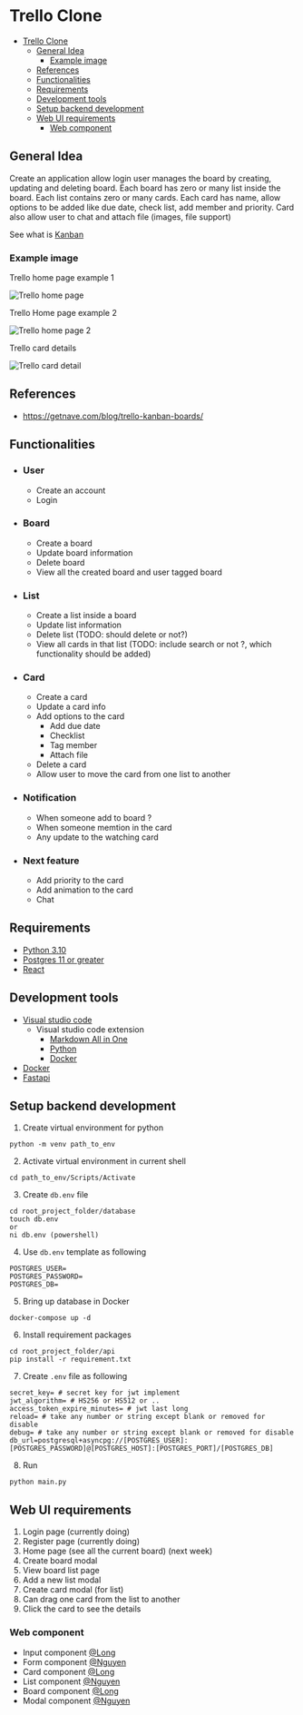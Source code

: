 # Trello Clone

- [Trello Clone](#trello-clone)
  - [General Idea](#general-idea)
    - [Example image](#example-image)
  - [References](#references)
  - [Functionalities](#functionalities)
  - [Requirements](#requirements)
  - [Development tools](#development-tools)
  - [Setup backend development](#setup-backend-development)
  - [Web UI requirements](#web-ui-requirements)
    - [Web component](#web-component)

## General Idea

Create an application allow login user manages the board by creating, updating and deleting board. Each board has zero or many list inside the board. Each list contains zero or many cards. Each card has name, allow options to be added like due date, check list, add member and priority. Card also allow user to chat and attach file (images, file support)

See what is [Kanban](https://www.ntaskmanager.com/blog/what-is-kanban/)

### Example image

Trello home page example 1

![](https://getnave.com/blog/wp-content/uploads/2018/03/how-trello-and-kanban-work-together.png "Trello home page")

Trello Home page example 2

![](https://embedwistia-a.akamaihd.net/deliveries/adfdcfdf4892a13efabb20056dddbed1.webp?image_crop_resized=1280x720 "Trello home page 2")

Trello card details

![](https://blog-cdn.everhour.com/blog/wp-content/uploads/2019/11/This_is_a_card__Drag_it_to_the__Tried_It__List_to_show_it_s_done__%E2%86%92_on__Tutorial_Board___Trello.png "Trello card detail")

## References

- https://getnave.com/blog/trello-kanban-boards/

## Functionalities

- ### User
  - Create an account
  - Login
- ### Board
  - Create a board
  - Update board information
  - Delete board
  - View all the created board and user tagged board
- ### List
  - Create a list inside a board
  - Update list information
  - Delete list (TODO: should delete or not?)
  - View all cards in that list (TODO: include search or not ?, which functionality should be added)
- ### Card
  - Create a card
  - Update a card info
  - Add options to the card
    - Add due date
    - Checklist
    - Tag member
    - Attach file
  - Delete a card
  - Allow user to move the card from one list to another
- ### Notification
  - When someone add to board ?
  - When someone memtion in the card
  - Any update to the watching card
- ### Next feature
  - Add priority to the card
  - Add animation to the card
  - Chat

## Requirements

- [Python 3.10](https://www.python.org/downloads/)
- [Postgres 11 or greater](https://www.postgresql.org/download/)
- [React](https://reactjs.org/tutorial/tutorial.html#setup-option-2-local-development-environment)

## Development tools

- [Visual studio code](https://code.visualstudio.com/)
  - Visual studio code extension
    - [Markdown All in One](https://marketplace.visualstudio.com/items?itemName=yzhang.markdown-all-in-one)
    - [Python](https://marketplace.visualstudio.com/items?itemName=ms-python.python)
    - [Docker](https://marketplace.visualstudio.com/items?itemName=ms-azuretools.vscode-docker)
- [Docker](https://www.docker.com/get-started/)
- [Fastapi](https://fastapi.tiangolo.com/)

## Setup backend development

1. Create virtual environment for python
```
python -m venv path_to_env
```
2. Activate virtual environment in current shell
```
cd path_to_env/Scripts/Activate
```
3. Create `db.env` file
```
cd root_project_folder/database
touch db.env
or
ni db.env (powershell)
```
4. Use `db.env` template as following
```
POSTGRES_USER=
POSTGRES_PASSWORD=
POSTGRES_DB=
```
5. Bring up database in Docker
```
docker-compose up -d
```
6. Install requirement packages
```
cd root_project_folder/api
pip install -r requirement.txt
```
7. Create `.env` file as following
```
secret_key= # secret key for jwt implement
jwt_algorithm= # HS256 or HS512 or ..
access_token_expire_minutes= # jwt last long
reload= # take any number or string except blank or removed for disable
debug= # take any number or string except blank or removed for disable
db_url=postgresql+asyncpg://[POSTGRES_USER]:[POSTGRES_PASSWORD]@[POSTGRES_HOST]:[POSTGRES_PORT]/[POSTGRES_DB]
```
8. Run
```
python main.py
```

## Web UI requirements

1. Login page (currently doing)
2. Register page (currently doing)
3. Home page (see all the current board) (next week)
4. Create board modal
5. View board list page
6. Add a new list modal
7. Create card modal (for list)
8. Can drag one card from the list to another
9. Click the card to see the details

### Web component

- Input component [@Long](https://github.com/visuallong)
- Form component [@Nguyen](https://github.com/BabyfaceDeveloper)
- Card component [@Long](https://github.com/visuallong)
- List component [@Nguyen](https://github.com/BabyfaceDeveloper)
- Board component [@Long](https://github.com/visuallong)
- Modal component [@Nguyen](https://github.com/BabyfaceDeveloper)
